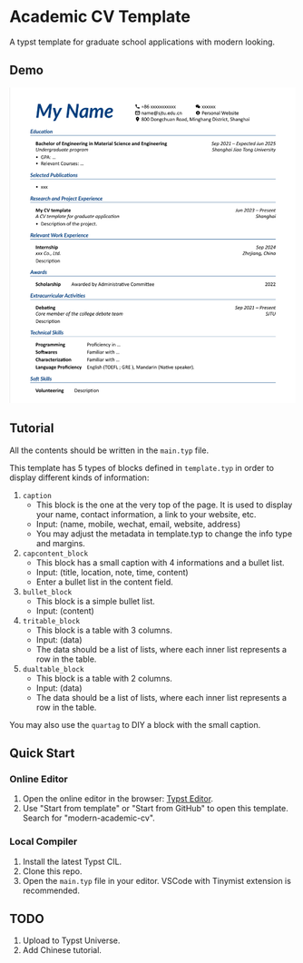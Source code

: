 # Academic CV Template

A typst template for graduate school applications with modern looking.

## Demo

![Demo](assets/Figure/thumbnail.png)

## Tutorial

All the contents should be written in the `main.typ` file.

This template has 5 types of blocks defined in `template.typ` in order to display different kinds of information:

1. `caption`
    - This block is the one at the very top of the page. It is used to display your name, contact information, a link to your website, etc.
    - Input: (name, mobile, wechat, email, website, address)
    - You may adjust the metadata in template.typ to change the info type and margins.
2. `capcontent_block`
    - This block has a small caption with 4 informations and a bullet list.
    - Input: (title, location, note, time, content)
    - Enter a bullet list in the content field.
3. `bullet_block`
    - This block is a simple bullet list.
    - Input: (content)
4. `tritable_block`
    - This block is a table with 3 columns.
    - Input: (data)
    - The data should be a list of lists, where each inner list represents a row in the table.
5. `dualtable_block`
    - This block is a table with 2 columns.
    - Input: (data)
    - The data should be a list of lists, where each inner list represents a row in the table.

You may also use the `quartag` to DIY a block with the small caption.

## Quick Start

### Online Editor
1. Open the online editor in the browser: [Typst Editor](https://typst.app/).
2. Use "Start from template" or "Start from GitHub" to open this template. Search for "modern-academic-cv".

### Local Compiler
1. Install the latest Typst CIL.
2. Clone this repo.
3. Open the `main.typ` file in your editor. VSCode with Tinymist extension is recommended.

## TODO
1. Upload to Typst Universe.
2. Add Chinese tutorial.